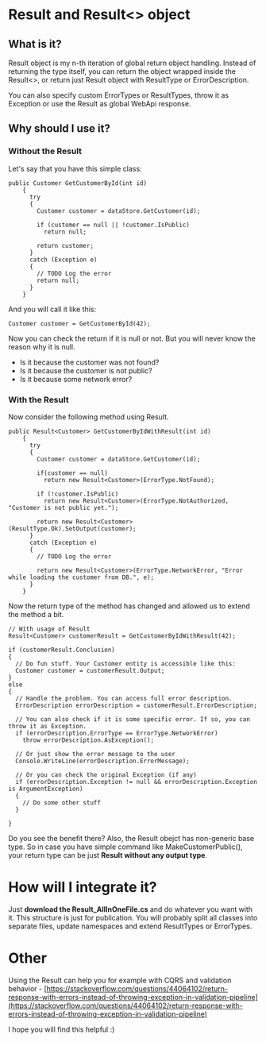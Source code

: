 
# Result and Result<> object

## What is it?
Result object is my n-th iteration of global return object handling. Instead of returning the type itself, you can return the object wrapped inside the Result<>, or return just Result object with ResultType or ErrorDescription.

You can also specify custom ErrorTypes or ResultTypes, throw it as Exception or use the Result as global WebApi response.

## Why should I use it?
### Without the Result
Let's say that you have this simple class:

    public Customer GetCustomerById(int id)
        {
          try
          {
            Customer customer = dataStore.GetCustomer(id);
    
            if (customer == null || !customer.IsPublic)
              return null;
          
            return customer;
          }
          catch (Exception e)
          {
            // TODO Log the error
            return null;
          }
        }

And you will call it like this:

    Customer customer = GetCustomerById(42);

Now you can check the return if it is null or not. But you will never know the reason why it is null. 
- Is it because the customer was not found?
- Is it because the customer is not public?
- Is it because some network error?

### With the Result
Now consider the following method using Result.

    public Result<Customer> GetCustomerByIdWithResult(int id)
        {
          try
          {
            Customer customer = dataStore.GetCustomer(id);
    
            if(customer == null)
              return new Result<Customer>(ErrorType.NotFound);
    
            if (!customer.IsPublic)
              return new Result<Customer>(ErrorType.NotAuthorized, "Customer is not public yet.");
          
            return new Result<Customer>(ResultType.Ok).SetOutput(customer);
          }
          catch (Exception e)
          {
            // TODO Log the error
    
            return new Result<Customer>(ErrorType.NetworkError, "Error while loading the customer from DB.", e);
          }
        }

Now the return type of the method has changed and allowed us to extend the method a bit.

    // With usage of Result
    Result<Customer> customerResult = GetCustomerByIdWithResult(42);
    
    if (customerResult.Conclusion)
    {
      // Do fun stuff. Your Customer entity is accessible like this:
      Customer customer = customerResult.Output;
    }
    else
    {
      // Handle the problem. You can access full error description.
      ErrorDescription errorDescription = customerResult.ErrorDescription;
    
      // You can also check if it is some specific error. If so, you can throw it as Exception.
      if (errorDescription.ErrorType == ErrorType.NetworkError)
        throw errorDescription.AsException();
    
      // Or just show the error message to the user
      Console.WriteLine(errorDescription.ErrorMessage);
    
      // Or you can check the original Exception (if any)
      if (errorDescription.Exception != null && errorDescription.Exception is ArgumentException)
      {
        // Do some other stuff
      }
    
    }


Do you see the benefit there? Also, the Result obejct has non-generic base type. So in case you have simple command like MakeCustomerPublic(), your return type can be just **Result without any output type**.

# How will I integrate it?
Just **download the Result_AllInOneFile.cs** and do whatever you want with it. This structure is just for publication. You will probably split all classes into separate files, update namespaces and extend ResultTypes or ErrorTypes.

# Other
Using the Result can help you for example with CQRS and validation behavior - [https://stackoverflow.com/questions/44064102/return-response-with-errors-instead-of-throwing-exception-in-validation-pipeline](https://stackoverflow.com/questions/44064102/return-response-with-errors-instead-of-throwing-exception-in-validation-pipeline)

I hope you will find this helpful :)
